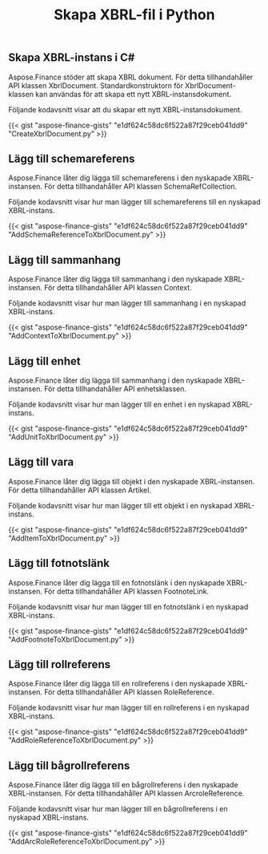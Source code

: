 ﻿---
title: Skapa XBRL-fil i Python
linktitle: Skapa XBRL-filer
type: docs
weight: 10
url: /sv/python-net/create-xbrl-files/
description: Python Finance Bibliotek API stöder att skapa XBRL dokument, lägga till schema och kontextreferens.
---
## **Skapa XBRL-instans i C#**
Aspose.Finance stöder att skapa XBRL dokument. För detta tillhandahåller API klassen XbrlDocument. Standardkonstruktorn för XbrlDocument-klassen kan användas för att skapa ett nytt XBRL-instansdokument.

Följande kodavsnitt visar att du skapar ett nytt XBRL-instansdokument.

{{< gist "aspose-finance-gists" "e1df624c58dc6f522a87f29ceb041dd9" "CreateXbrlDocument.py" >}}
## **Lägg till schemareferens**
Aspose.Finance låter dig lägga till schemareferens i den nyskapade XBRL-instansen. För detta tillhandahåller API klassen SchemaRefCollection.

Följande kodavsnitt visar hur man lägger till schemareferens till en nyskapad XBRL-instans.

{{< gist "aspose-finance-gists" "e1df624c58dc6f522a87f29ceb041dd9" "AddSchemaReferenceToXbrlDocument.py" >}}
## **Lägg till sammanhang**
Aspose.Finance låter dig lägga till sammanhang i den nyskapade XBRL-instansen. För detta tillhandahåller API klassen Context.

Följande kodavsnitt visar hur man lägger till sammanhang i en nyskapad XBRL-instans.

{{< gist "aspose-finance-gists" "e1df624c58dc6f522a87f29ceb041dd9" "AddContextToXbrlDocument.py" >}}
## **Lägg till enhet**
Aspose.Finance låter dig lägga till sammanhang i den nyskapade XBRL-instansen. För detta tillhandahåller API enhetsklassen.

Följande kodavsnitt visar hur man lägger till en enhet i en nyskapad XBRL-instans.

{{< gist "aspose-finance-gists" "e1df624c58dc6f522a87f29ceb041dd9" "AddUnitToXbrlDocument.py" >}}
## **Lägg till vara**
Aspose.Finance låter dig lägga till objekt i den nyskapade XBRL-instansen. För detta tillhandahåller API klassen Artikel.

Följande kodavsnitt visar hur man lägger till ett objekt i en nyskapad XBRL-instans.

{{< gist "aspose-finance-gists" "e1df624c58dc6f522a87f29ceb041dd9" "AddItemToXbrlDocument.py" >}}
## **Lägg till fotnotslänk**
Aspose.Finance låter dig lägga till en fotnotslänk i den nyskapade XBRL-instansen. För detta tillhandahåller API klassen FootnoteLink.

Följande kodavsnitt visar hur man lägger till en fotnotslänk i en nyskapad XBRL-instans.

{{< gist "aspose-finance-gists" "e1df624c58dc6f522a87f29ceb041dd9" "AddFootnoteToXbrlDocument.py" >}}
## **Lägg till rollreferens**
Aspose.Finance låter dig lägga till en rollreferens i den nyskapade XBRL-instansen. För detta tillhandahåller API klassen RoleReference.

Följande kodavsnitt visar hur man lägger till en rollreferens i en nyskapad XBRL-instans.

{{< gist "aspose-finance-gists" "e1df624c58dc6f522a87f29ceb041dd9" "AddRoleReferenceToXbrlDocument.py" >}}
## **Lägg till bågrollreferens**
Aspose.Finance låter dig lägga till en bågrollreferens i den nyskapade XBRL-instansen. För detta tillhandahåller API klassen ArcroleReference.

Följande kodavsnitt visar hur man lägger till en bågrollreferens i en nyskapad XBRL-instans.

{{< gist "aspose-finance-gists" "e1df624c58dc6f522a87f29ceb041dd9" "AddArcRoleReferenceToXbrlDocument.py" >}}
